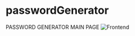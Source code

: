 # passwordGenerator 
PASSWORD GENERATOR MAIN PAGE ![Frontend](https://github.com/user-attachments/assets/9a8f8a71-31e3-435b-9a42-0370dd6609f7)

